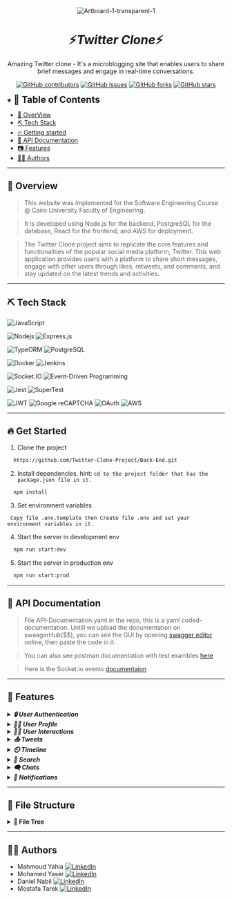 <div align="center">
<img src="https://www.linearity.io/blog/content/images/2023/09/Twitter-Template-cover---new-X.png" alt="Artboard-1-transparent-1" border="0" >
<h1/>
</div>

<div align="center">
    <h1 align='center'>⚡️<i>Twitter Clone</i>⚡️</h1>
    <p>Amazing Twitter clone - It's a microblogging site that enables users to share brief messages and engage in real-time conversations.</p>
</div>

<div align="center">

[![GitHub contributors](https://img.shields.io/github/contributors/Twitter-Clone-Project/Twitter-Clone-BackEnd)](https://github.com/Twitter-Clone-Project/Twitter-Clone-BackEnd/contributors)
[![GitHub issues](https://img.shields.io/github/issues/Twitter-Clone-Project/Twitter-Clone-BackEnd)](https://github.com/Twitter-Clone-Project/Twitter-Clone-BackEnd/issues)
[![GitHub forks](https://img.shields.io/github/forks/Twitter-Clone-Project/Twitter-Clone-BackEnd)](https://github.com/Twitter-Clone-Project/Backend/network)
[![GitHub stars](https://img.shields.io/github/stars/Twitter-Clone-Project/Twitter-Clone-BackEnd)](https://github.com/Twitter-Clone-Project/Backend/stargazers)

</div>

<details open="open">
<summary>
<h2 style="display:inline">📝 Table of Contents</h2>
</summary>

- [🚀 OverView](#-overview)
- [⛏️ Tech Stack](#tech-stack)
- [🔥 Getting started](#-get-started)
- [📄 API Documentation](#-API-Documentation)
- [📷 Features](#-features)
- [👨‍💻 Authors](#-authors)
  
</details>

<hr>

## 🚀 Overview
> This website was implemented for the Software Engineering Course @ Cairo University Faculty of Engineering.

> It is developed using Node.js for the backend, PostgreSQL for the database, React for the frontend, and AWS for deployment.
  
> The Twitter Clone project aims to replicate the core features and functionalities of the popular social media platform, Twitter. This web application provides users with a platform to share short messages, engage with other users through likes, retweets, and comments, and stay updated on the latest trends and activities.
<hr>

## ⛏️ Tech Stack

![JavaScript](https://img.shields.io/badge/-JavaScript-F7DF1E?style=flat&logo=javascript&logoColor=ffffff)

![Nodejs](https://img.shields.io/badge/-Nodejs-339933?style=flat&logo=Node.js&logoColor=ffffff)
![Express.js](https://img.shields.io/badge/express.js-%23404d59.svg?style=flat&logo=express&logoColor=%2361DAFB)

![TypeORM](https://img.shields.io/badge/-TypeORM-E83524?style=flat&logo=typeorm&logoColor=ffffff)
![PostgreSQL](https://img.shields.io/badge/-PostgreSQL-336791?style=flat&logo=postgresql)

![Docker](https://img.shields.io/badge/-Docker-black?style=flat&logo=docker)
![Jenkins](https://img.shields.io/badge/-Jenkins-D24939?style=flat&logo=jenkins&logoColor=ffffff)

![Socket.IO](https://img.shields.io/badge/-Socket.IO-010101?style=flat&logo=socket.io&logoColor=ffffff)
![Event-Driven Programming](https://img.shields.io/badge/Event--Driven%20Programming-FF69B4?style=flat&logo=eventbrite&logoColor=white)

![Jest](https://img.shields.io/badge/-jest-%23C21325?style=flat&logo=jest&logoColor=white)
![SuperTest](https://img.shields.io/badge/SuperTest-3178C6?style=flat&logo=node.js&logoColor=white)

 ![JWT](https://img.shields.io/badge/JWT-black?style=flat&logo=JSON%20web%20tokens)
 ![Google reCAPTCHA](https://img.shields.io/badge/Google%20reCAPTCHA-4285F4?style=flat&logoColor=white)
 ![OAuth](https://img.shields.io/badge/OAuth-2.0-4A90E2?style=flat&logo=oauth&logoColor=white)
 ![AWS](https://img.shields.io/badge/-Amazon%20Web%20Services-232F3E?style=flat&logo=amazon-aws&logoColor=ffffff)

<hr>

## 🔥 Get Started

1. Clone the project

```bash
  https://github.com/Twitter-Clone-Project/Back-End.git
```

2. Install dependencies. hint: `cd to the project folder that has the package.json file in it.`

```bash
  npm install
```

3. Set environment variables

```
 Copy file .env.template then Create file .env and set your environment variables in it.
```

4. Start the server in development env

```bash
  npm run start:dev
```

5. Start the server in production env

```bash
  npm run start:prod
```

<hr>

## 📄 API Documentation

> File API-Documentation.yaml in the repo, this is a yaml coded-documentation. Untill we upload the documentation on swaagerHub($$), you can see the GUI by opening [swagger editor](https://editor-next.swagger.io/) online, then paste the code in it.

> You can also see postman documentation with test exambles [here](https://documenter.getpostman.com/view/23936176/2s9YXe8jiV)

> Here is the Socket.io events [documentaion](https://github.com/Twitter-Clone-Project/Twitter-Clone-BackEnd/blob/main/WebSocket%20APIs%20Documentation.md)
<hr>

## 📸 Features 
<details>
<summary>
<h4 style="display:inline">
<strong><em>🔒 User Authentication</em></strong></h4>
</summary>
 
1. **Sign Up:**
   - Allows users to create a new account in the application.

2. **Sign In:**
   - Enables users to sign in to their accounts.

3. **Sign In/Up with Google:**
   - Provides the option to sign in or sign up using Google credentials.

4. **Get Me:**
   - Retrieves information about the authenticated user.

5. **Sign Out:**
   - Logs the user out from the application.

6. **Resend Confirmation Email:**
   - Resends the confirmation email to the user for account verification.

7. **Verify Email:**
   - Confirms the email of the user after receiving the verification email.

8. **Update Password:**
   - Allows users to update their password.

9. **Forget Password:**
   - Initiates the process of resetting the password by sending an email.

10. **Reset Password:**
    - Completes the password reset process.

11. **Check Username Availability:**
    - Determines if a given username is already registered.

12. **Check Email Availability:**
    - Checks if a given email is already registered.
</details>

<details>
<summary>
<h4 style="display:inline">
<strong><em>🙍‍♂️ User Profile</em></strong></h4>
</summary>

1. **Update Username:**
   - Allows users to change their username.

2. **Update Email:**
   - Permits users to update their email address.

3. **Update Banner:**
   - Adds a banner to the user's profile.

4. **Delete Banner:**
   - Removes the banner picture from the user's profile.

5. **Update Profile Picture:**
   - Updates the user's profile picture.

6. **Delete Profile Picture:**
   - Deletes the user's profile picture.

7. **Update Profile:**
   - Updates various aspects of the user's profile.

8. **Get User Profile:**
   - Retrieves the profile information of a specific user.
   
</details>

<details>
<summary>
<h4 style="display:inline">
<strong><em>👨‍💻 User Interactions</em></strong></h4>
</summary>

1. **Get Followers:**
   - Retrieves a list of followers for a specific user.

2. **Get Followings:**
   - Retrieves a list of users followed by a specific user.

3. **Follow User:**
   - Allows a user to follow another user.

4. **Unfollow User:**
   - Allows a user to unfollow another user.

5. **Mute User:**
   - Mutes a specific user.

6. **Unmute User:**
   - Unmutes a previously muted user.

7. **Get Muted Users:**
   - Retrieves a list of users muted by the authenticated user.

8. **Block User:**
   - Blocks a specific user.

9. **Unblock User:**
   - Unblocks a previously blocked user.

10. **Get Blocked Users:**
    - Retrieves a list of users blocked by the authenticated user.

 
</details>

<details>
<summary>
<h4 style="display:inline">
<strong><em>📤 Tweets</em></strong></h4>
</summary>

1. **Add Tweet:**
   - Allows users to post a new tweet.

2. **Delete Tweet:**
   - Deletes a tweet based on its tweetId.

3. **Get Tweet Info:**
   - Retrieves information about a specific tweet.

4. **Get Replies to Tweet:**
   - Retrieves replies to a specific tweet.

5. **Add Reply to Tweet:**
   - Allows users to add a reply to a tweet.

6. **Delete Reply from Tweet:**
   - Deletes a reply from a tweet.

7. **Add Retweet:**
   - Allows users to retweet a tweet.

8. **Delete Retweet:**
   - Deletes a retweet.

9. **Like Tweet:**
   - Allows users to like a tweet.

10. **Unlike Tweet:**
    - Removes a like from a tweet.

11. **Get Retweeters:**
    - Retrieves a list of users who retweeted a specific tweet.

12. **Get Likers:**
    - Retrieves a list of users who liked a specific tweet.

13. **Add Media to Tweet:**
    - Allows users to add media (e.g., images) to a tweet.

14. **Get Media from Tweet:**
    - Retrieves media (e.g., images) associated with a tweet.
 
</details>

<details>
<summary>
<h4 style="display:inline">
<strong><em>⏲️ Timeline</em></strong></h4>
</summary>

1. **Get Home Timeline:**
   - Retrieves a list of tweets on the home page of the user.

2. **Get User Tweets:**
   - Retrieves tweets posted by a specific user.

3. **Get Mentioned Tweets:**
   - Retrieves tweets where the user is mentioned.

4. **Get Liked Tweets:**
   - Retrieves tweets liked by a specific user.

## Trends
1. **Get Available Trends:**
   - Retrieves a list of available trends.

2. **Get Trend Tweets:**
   - Retrieves tweets associated with a specific trend.
 
</details>

<details>
<summary>
<h4 style="display:inline">
<strong><em>🔎 Search</em></strong></h4>
</summary>

1. **Search Users:**
   - Searches for users based on their username or screen name.

2. **Search Tweets:**
   - Searches for tweets based on a provided string.
 
</details>

<details>
<summary>
<h4 style="display:inline">
<strong><em>🗨️ Chats</em></strong></h4>
</summary>

1. **Real-Time Chat:**
   - Allows users to send and receive messages in real-time, ensuring instant communication.

2. **Synchronized Chat Across Devices:**
   - Ensures that the chat history and messages are synchronized seamlessly when a user accesses the application from multiple devices.

3. **Start Conversation:**
   - Users can initiate new conversations with other users.

4. **Leave Conversation:**
   - Provides the functionality for users to leave a conversation.

5. **Unseen Conversations Count:**
   - Retrieves the number of unseen conversations to notify users of new messages.

6. **View Messages in a Conversation:**
   - Users can view the messages within a specific conversation.

7. **Send Messages:**
   - Allows users to send messages to others within a conversation.

8. **Seen and Sent Feature:**
   - Indicates whether a message has been seen by the recipient and provides information about when a message was sent.

9. **Delete Messages:**
   - Users can delete their messages within a conversation.
 
</details>

<details>
<summary>
<h4 style="display:inline">
<strong><em>🔔 Notifications</em></strong></h4>
</summary>

1. **Real-Time Notifications:**
   - Users receive notifications in real-time for events such as new followers.

2. **Unseen Notifications Count:**
   - Provides the count of unseen notifications to inform users about new activities.

3. **View Notifications:**
   - Users can view a list of their notifications, including details about the activities that triggered them.

4. **Seen Feature:**
   - Tracks whether a user has seen a particular notification.
 
</details>
<hr>

## 📁 File Structure
<details>
<summary>
<h4 style="display:inline"> 📂 File Tree</h4>
</summary>

 ```plaintext
project-root
│
├── tests
│   ├── routes
│   │   ├── authRouter.test.js
│   │   ├── conversationsRouter.test.js
│   │   ├── interactions.test.js
│   │   ├── notificationsRouter.test.js
│   │   ├── profile.test.js
│   │   ├── searchRouter.test.js
│   │   ├── timelineRouter.test.js
│   │   └── tweetsRouter.test.js
│   ├── services
│   │   └── WebSocket.oldtest.js
├── controllers
│   ├── authController.js
│   ├── conversationsController.js
│   ├── errorController.js
│   ├── interactionsController.js
│   ├── notificationsController.js
│   ├── profileController.js
│   ├── searchController.js
│   ├── timelineController.js
│   ├── trendsController.js
│   └── tweetsController.js
├── middlewares
│   ├── validations
│   │   ├── conversation.js
│   │   ├── profile.js
│   │   ├── tweet.js
│   │   └── user.js
│   ├── catchAsync.js
│   └── validateRequest.js
├── models
│   ├── entities
│   │   ├── Conversation.js
│   │   ├── Media.js
│   │   ├── Message.js
│   │   ├── Notification.js
│   │   ├── Reply.js
│   │   ├── Trend.js
│   │   ├── Tweet.js
│   │   └── User.js
│   ├── relations
│   │   ├── Block.js
│   │   ├── Follow.js
│   │   ├── Like.js
│   │   ├── LikeReply.js
│   │   ├── Mention.js
│   │   ├── Mute.js
│   │   ├── Repost.js
│   │   └── Support.js
├── routes
│   │   ├── authRouter.js
│   │   ├── conversationsRouter.js
│   │   ├── interactionsRouter.js
│   │   ├── notificationsRouter.js
│   │   ├── profileRoutes.js
│   │   ├── searchRouter.js
│   │   ├── timelineRouter.js
│   │   ├── trendsRouter.js
│   │   └── tweetsRouter.js
├── schemas
│   ├── entities
│   │   ├── conversationSchema.js
│   │   ├── mediaSchema.js
│   │   ├── messageSchema.js
│   │   ├── notificationSchema.js
│   │   ├── replySchema.js
│   │   ├── trendSchema.js
│   │   ├── tweetSchema.js
│   │   └── userSchema.js
│   ├── relations
│   │   ├── blockSchema.js
│   │   ├── followSchema.js
│   │   ├── likeReplySchema.js
│   │   ├── likeSchema.js
│   │   ├── mentionSchema.js
│   │   ├── muteSchema.js
│   │   ├── repostSchema.js
│   │   └── supportSchema.js
├── seeds
│   ├── blocks.json
│   ├── conversations.json
│   ├── follows.json
│   ├── likes.json
│   ├── media.json
│   ├── messages.json
│   ├── mutes.json
│   ├── notifications.json
│   ├── replies.json
│   ├── reposts.json
│   ├── seeds.js
│   ├── supports.json
│   ├── trends.json
│   ├── tweets.json
│   └── users.json
├── services
│   ├── AppError.js
│   ├── AuthService.js
│   ├── Email.js
│   ├── Password.js
│   └── WebSocket.js
├── test
│     └── setup.js
├── views/emails
│   ├── _style.pug
│   ├── baseEmail.pug
│   ├── confirmEmail.pug
│   └── updateEmail.pug
├── .env.template
├── .eslintrc.json
├── .gitignore
├── .prettierrc
├── API-Documentation.yaml
├── Dockerfile
├── README.md
├── WebSocket APIs Documentation.md
├── app.js
├── dataSource.js
├── dataSource2test.js
├── package-lock.json
├── package.json
└── server.js
```
 </details>

<hr>





## 👨‍💻 Authors

- Mahmoud Yahia [![LinkedIn](https://img.shields.io/badge/LinkedIn-Connect-blue?style=flat-square&logo=linkedin)](https://www.linkedin.com/in/mahmoud-yahia-882144219/)
- Mohamed Yaser [![LinkedIn](https://img.shields.io/badge/LinkedIn-Connect-blue?style=flat-square&logo=linkedin)](https://www.linkedin.com/in/mohamed-yasser-952280226/)
- Daniel Nabil [![LinkedIn](https://img.shields.io/badge/LinkedIn-Connect-blue?style=flat-square&logo=linkedin)](https://www.linkedin.com/in/daniel-atallah01/)
- Mostafa Tarek [![LinkedIn](https://img.shields.io/badge/LinkedIn-Connect-blue?style=flat-square&logo=linkedin)]()
